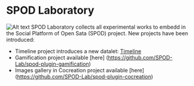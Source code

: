 # SPOD Laboratory
![Alt text](https://avatars3.githubusercontent.com/u/25583721?v=3&u=2353141821d620fab6482c387f83d68533dfd0fa&s=80 "Optional title") SPOD Laboratory collects all experimental works  to embedd in the Social Platform of Open Sata (SPOD) project.
New projects have been introduced:
 * Timeline project introduces a new datalet: [Timeline](https://github.com/SPOD-Lab/deep)
 * Gamification project available [here] (https://github.com/SPOD-Lab/spod-plugin-gamification)
 * Images gallery in Cocreation project available [here] (https://github.com/SPOD-Lab/spod-plugin-cocreation) 
